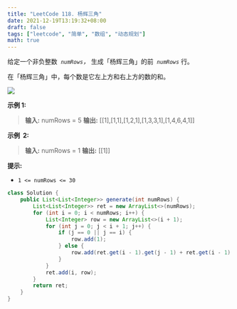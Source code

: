 ```yaml
---
title: "LeetCode 118. 杨辉三角"
date: 2021-12-19T13:19:32+08:00
draft: false
tags: ["leetcode", "简单", "数组", "动态规划"]
math: true
---
```


给定一个非负整数  *`numRows`，* 生成「杨辉三角」的前  *`numRows`* 行。

在「杨辉三角」中，每个数是它左上方和右上方的数的和。

<!--more-->

![](https://tategotoazarasi.github.io/images/1626927345-DZmfxB-PascalTriangleAnimated2.gif)

**示例 1:**

> **输入:** numRows = 5
> **输出:** [[1],[1,1],[1,2,1],[1,3,3,1],[1,4,6,4,1]]

**示例  2:**

> **输入:** numRows = 1
> **输出:** [[1]]

**提示:**

- `1 <= numRows <= 30`

```java
class Solution {
    public List<List<Integer>> generate(int numRows) {
        List<List<Integer>> ret = new ArrayList<>(numRows);
        for (int i = 0; i < numRows; i++) {
            List<Integer> row = new ArrayList<>(i + 1);
            for (int j = 0; j < i + 1; j++) {
                if (j == 0 || j == i) {
                    row.add(1);
                } else {
                    row.add(ret.get(i - 1).get(j - 1) + ret.get(i - 1).get(j));
                }
            }
            ret.add(i, row);
        }
        return ret;
    }
}
```
